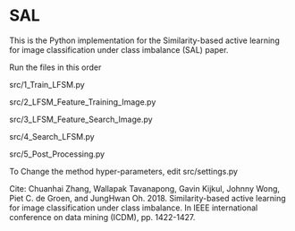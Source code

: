 # SAL
This is the Python implementation for the Similarity-based active learning for image classification under class imbalance (SAL) paper.


Run the files in this order

src/1_Train_LFSM.py

src/2_LFSM_Feature_Training_Image.py

src/3_LFSM_Feature_Search_Image.py

src/4_Search_LFSM.py

src/5_Post_Processing.py

To Change the method hyper-parameters, edit src/settings.py

Cite:
Chuanhai Zhang, Wallapak Tavanapong, Gavin Kijkul, Johnny Wong, Piet C. de Groen, and JungHwan Oh. 2018. Similarity-based active learning for image classification under class imbalance. In IEEE international conference on data mining (ICDM), pp. 1422-1427.
